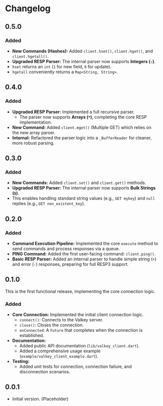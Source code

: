 # Changelog

## 0.5.0

### Added
- **New Commands (Hashes):** Added `client.hset()`, `client.hget()`, and `client.hgetall()`.
- **Upgraded RESP Parser:** The internal parser now supports **Integers (`:`)**.
- `hset` returns an `int` (`1` for new field, `0` for update).
- `hgetall` conveniently returns a `Map<String, String>`.

## 0.4.0

### Added
- **Upgraded RESP Parser:** Implemented a full recursive parser.
  - The parser now supports **Arrays (`*`)**, completing the core RESP implementation.
- **New Command:** Added `client.mget()` (Multiple GET) which relies on the new array parser.
- **Internal:** Refactored the parser logic into a `_BufferReader` for cleaner, more robust parsing.

## 0.3.0

### Added
- **New Commands:** Added `client.set()` and `client.get()` methods.
- **Upgraded RESP Parser:** The internal parser now supports **Bulk Strings (`$`)**.
- This enables handling standard string values (e.g., `GET mykey`) and `null` replies (e.g., `GET non_existent_key`).

## 0.2.0

### Added
- **Command Execution Pipeline:** Implemented the core `execute` method to send commands and process responses via a queue.
- **PING Command:** Added the first user-facing command: `client.ping()`.
- **Basic RESP Parser:** Added an internal parser to handle simple string (`+`) and error (`-`) responses, preparing for full RESP3 support.

## 0.1.0

This is the first functional release, implementing the core connection logic.

### Added
- **Core Connection:** Implemented the initial client connection logic.
  - `connect()`: Connects to the Valkey server.
  - `close()`: Closes the connection.
  - `onConnected`: A `Future` that completes when the connection is established.
- **Documentation:**
  - Added public API documentation (`lib/valkey_client.dart`).
  - Added a comprehensive usage example (`example/valkey_client_example.dart`).
- **Testing:**
  - Added unit tests for connection, connection failure, and disconnection scenarios.

## 0.0.1

- Initial version. (Placeholder)

